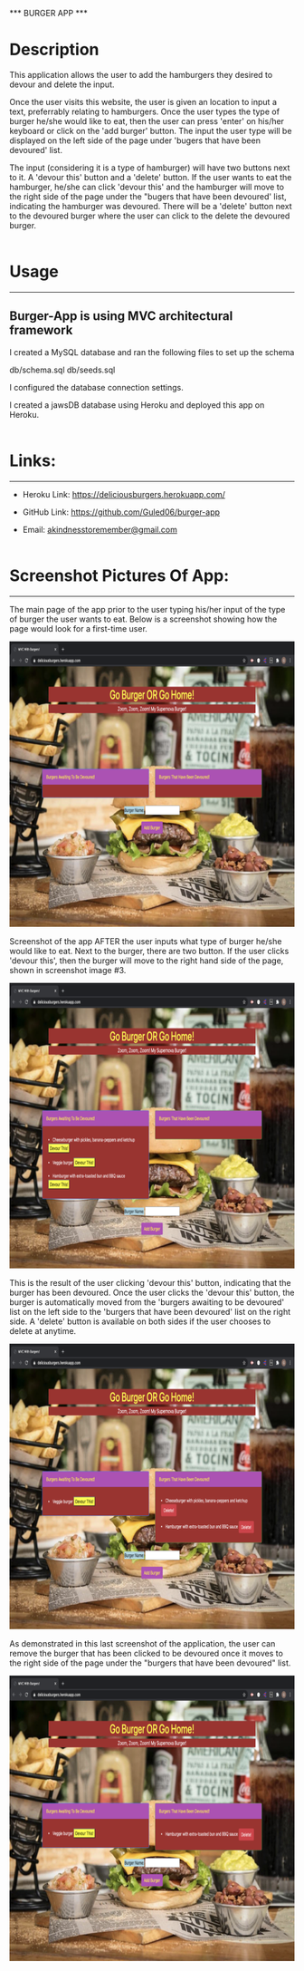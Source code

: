 *** BURGER APP ***

# Description

This application allows the user to add the hamburgers they desired to devour and delete the input. 

Once the user visits this website, the user is given an location to input a text, preferrably relating to hamburgers. Once the user types the type of burger he/she would like to eat, then the user can press 'enter' on his/her keyboard or click on the 'add burger' button. The input the user type will be displayed on the left side of the page under 'bugers that have been devoured' list. 

The input (considering it is a type of hamburger) will have two buttons next to it. A 'devour this' button and a 'delete' button. If the user wants to eat the hamburger, he/she can click 'devour this' and the hamburger will move to the right side of the page under the "bugers that have been devoured' list, indicating the hamburger was devoured. There will be a 'delete' button next to the devoured burger where the user can click to the delete the devoured burger. 
<br><br>

# Usage
<hr>

<h2>Burger-App is using MVC architectural framework</h2>

I created a MySQL database and ran the following files to set up the schema

db/schema.sql
db/seeds.sql

I configured the database connection settings.

I created a jawsDB database using Heroku and deployed this app on Heroku.
<br><br>

# Links:
<hr>

* Heroku Link: https://deliciousburgers.herokuapp.com/

* GitHub Link: https://github.com/Guled06/burger-app

* Email: akindnesstoremember@gmail.com
<br><br>

# Screenshot Pictures Of App:
<hr> 

The main page of the app prior to the user typing his/her input of the type of burger the user wants to eat. Below is a screenshot showing how the page would look for a first-time user. 

<img src="./doc/picture1.png" alt=""> 
<br>

Screenshot of the app AFTER the user inputs what type of burger he/she would like to eat. Next to the burger, there are two button. If the user clicks 'devour this', then the burger will move to the right hand side of the page, shown in screenshot image #3.

<img src="./doc/picture2.png" alt=""> 
<br>

This is the result of the user clicking 'devour this' button, indicating that the burger has been devoured. Once the user clicks the 'devour this' button, the burger is automatically moved from the 'burgers awaiting to be devoured' list on the left side to the 'burgers that have been devoured' list on the right side. A 'delete' button is available on both sides if the user chooses to delete at anytime. 

<img src="./doc/picture3.png" alt=""> 
<br>

As demonstrated in this last screenshot of the application, the user can remove the burger that has been clicked to be devoured once it moves to the right side of the page under the "burgers that have been devoured" list.

<img src="./doc/picture4.png" alt=""> 


